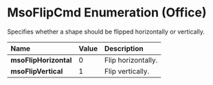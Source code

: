 
# MsoFlipCmd Enumeration (Office)

Specifies whether a shape should be flipped horizontally or vertically.



|**Name**|**Value**|**Description**|
|:-----|:-----|:-----|
| **msoFlipHorizontal**|0|Flip horizontally.|
| **msoFlipVertical**|1|Flip vertically.|
